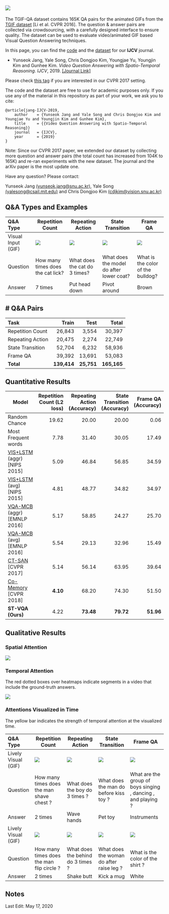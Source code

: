 # ![](resources/tgif_logo.png)

The TGIF-QA dataset contains 165K QA pairs for the animated GIFs from the [TGIF dataset](https://arxiv.org/abs/1604.02748) [Li et al. CVPR 2016]. The question & answer pairs are collected via crowdsourcing, with a carefully designed interface to ensure quality. The dataset can be used to evaluate video/animated GIF based Visual Question Answering techniques.



In this page, you can find the [code](code/README.md) and the [dataset](dataset/README.md) for our **IJCV** journal.

* Yunseok Jang, Yale Song, Chris Dongjoo Kim, Youngjae Yu, Youngjin Kim and Gunhee Kim. *Video Question Answering with Spatio-Temporal Reasoning*. *IJCV*, 2019. [[Journal Link]](https://link.springer.com/article/10.1007/s11263-019-01189-x)


Please check [this tag](https://github.com/YunseokJANG/tgif-qa/tree/cvpr2017) if you are interested in our CVPR 2017 setting.


The code and the dataset are free to use for academic purposes only. If you use any of the material in this repository as part of your work, we ask you to cite:

```
@article{jang-IJCV-2019,
    author    = {Yunseok Jang and Yale Song and Chris Dongjoo Kim and Youngjae Yu and Youngjin Kim and Gunhee Kim},
    title     = {{Video Question Answering with Spatio-Temporal Reasoning}}
    journal   = {IJCV},
    year      = {2019}
}
```

Note: Since our CVPR 2017 paper, we extended our dataset by collecting more question and answer pairs (the total count has increased from 104K to 165K) and re-ran experiments with the new dataset. The journal and the arXiv paper is the most update one.


Have any question? Please contact:

Yunseok Jang [(yunseok.jang@snu.ac.kr)](mailto:yunseok.jang@snu.ac.kr), Yale Song [(yalesong@csail.mit.edu)](mailto:yalesong@csail.mit.edu) and Chris Dongjoo Kim [(cdjkim@vision.snu.ac.kr)](mailto:cdjkim@vision.snu.ac.kr)





## Q&A Types and Examples

| Q&A Type           | Repetition Count                  | Repeating Action              | State Transition                         | Frame QA                          |
| :----------------- | --------------------------------- | ----------------------------- | ---------------------------------------- | --------------------------------- |
| Visual Input (GIF) | ![](resources/1.gif)              | ![](resources/2.gif)          | ![](resources/3.gif)                     | ![](resources/4.gif)              |
| Question           | How many times does the cat lick? | What does the cat do 3 times? | What does the model do after lower coat? | What is the color of the bulldog? |
| Answer             | 7 times                           | Put head down                 | Pivot around                             | Brown                             |





## \# Q&A Pairs

| Task             |       Train |       Test |       Total |
| :--------------- | ----------: | ---------: | ----------: |
| Repetition Count |      26,843 |      3,554 |      30,397 |
| Repeating Action |      20,475 |      2,274 |      22,749 |
| State Transition |      52,704 |      6,232 |      58,936 |
| Frame QA         |      39,392 |     13,691 |      53,083 |
| **Total**        | **139,414** | **25,751** | **165,165** |





## Quantitative Results

| Model                                    | Repetition Count (L2 loss)   | Repeating Action (Accuracy) | State Transition (Accuracy) | Frame QA (Accuracy) |
| ---------------------------------------- | ---------------------------: | --------------------------: | --------------------------: | ------------------: |
| Random Chance                            |                        19.62 |                       20.00 |                       20.00 |                0.06 |
| Most Frequent words                      |                         7.78 |                       31.40 |                       30.05 |               17.49 |
| [VIS+LSTM](https://arxiv.org/abs/1505.02074) (aggr) [NIPS 2015] |  5.09 |                       46.84 |                       56.85 |               34.59 |
| [VIS+LSTM](https://arxiv.org/abs/1505.02074) (avg) [NIPS 2015] |   4.81 |                       48.77 |                       34.82 |               34.97 |
| [VQA-MCB](https://arxiv.org/abs/1606.01847) (aggr) [EMNLP 2016] |  5.17 |                       58.85 |                       24.27 |               25.70 |
| [VQA-MCB](https://arxiv.org/abs/1606.01847) (avg) [EMNLP 2016] |   5.54 |                       29.13 |                       32.96 |               15.49 |
| [CT-SAN](https://arxiv.org/abs/1610.02947) [CVPR 2017] |           5.14 |                       56.14 |                       63.95 |               39.64 |
| [Co-Memory](https://arxiv.org/abs/1803.10906) [CVPR 2018] |      **4.10** |                       68.20 |                       74.30 |               51.50 |
| **ST-VQA (Ours)**                          |                         4.22 |                     **73.48** |                     **79.72** |             **51.96** |





## Qualitative Results

### Spatial Attention

![](resources/spatial_example.png)

### Temporal Attention

The red dotted boxes over heatmaps indicate segments in a video that include the ground-truth answers.

![](resources/temporal_example.png)

### Attentions Visualized in Time

The yellow bar indicates the strength of temporal attention at the visualized time.

| Q&A Type           | Repetition Count                  | Repeating Action              | State Transition                         | Frame QA                          |
| :----------------- | --------------------------------- | ----------------------------- | ---------------------------------------- | --------------------------------- |
| Lively Visual (GIF) | ![](resources/count_3.gif)       | ![](resources/action_1.gif)   |  ![](resources/transition_3.gif)        | ![](resources/frameqa_1.gif)       |
| Question           | How many times does the man shave chest ? | What does the boy do 3 times ? | What does the man do before kiss toy ? | What are the group of boys singing , dancing , and playing ? |
| Answer             | 2 times                           | Wave hands                 | Pet toy                             | Instruments                             |
| Lively Visual (GIF) | ![](resources/count_1.gif)              | ![](resources/action_3.gif)          | ![](resources/transition_1.gif)  | ![](resources/frameqa_2.gif)              |
| Question           | How many times does the man flip circle ? | What does the behind do 3 times ? | What does the woman do after raise leg ? | What is the color of the shirt ? |
| Answer             | 2 times                           | Shake butt                | Kick a mug                             | White                             |








## Notes

Last Edit: May 17, 2020

